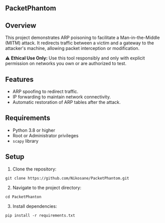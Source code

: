 ## PacketPhantom

## Overview
This project demonstrates ARP poisoning to facilitate a Man-in-the-Middle (MITM) attack. It redirects traffic between a victim and a gateway to the attacker's machine, allowing packet interception or modification.

⚠️ **Ethical Use Only:** Use this tool responsibly and only with explicit permission on networks you own or are authorized to test.

## Features
- ARP spoofing to redirect traffic.
- IP forwarding to maintain network connectivity.
- Automatic restoration of ARP tables after the attack.

## Requirements
- Python 3.8 or higher
- Root or Administrator privileges
- `scapy` library

## Setup
1. Clone the repository:
```
git clone https://github.com/Nikosane/PacketPhantom.git
```

2. Navigate to the project directory:
```
cd PacketPhanton
```
3. Install dependencies:
```
pip install -r requirements.txt
```
